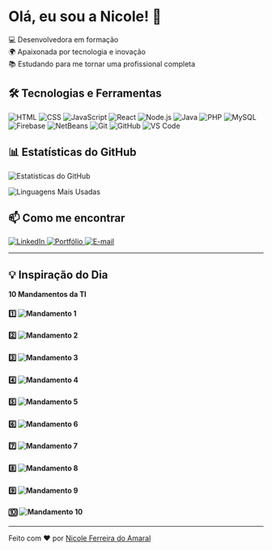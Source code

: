 # Olá, eu sou a Nicole! 👋

💻 Desenvolvedora em formação  
🌍 Apaixonada por tecnologia e inovação  
📚 Estudando para me tornar uma profissional completa  

## 🛠️ Tecnologias e Ferramentas
<div align="left">
  <img src="https://img.shields.io/badge/HTML-E34F26?style=for-the-badge&logo=html5&logoColor=white" alt="HTML">
  <img src="https://img.shields.io/badge/CSS-1572B6?style=for-the-badge&logo=css3&logoColor=white" alt="CSS">
  <img src="https://img.shields.io/badge/JavaScript-F7DF1E?style=for-the-badge&logo=javascript&logoColor=black" alt="JavaScript">
  <img src="https://img.shields.io/badge/React-61DAFB?style=for-the-badge&logo=react&logoColor=black" alt="React">
  <img src="https://img.shields.io/badge/Node.js-339933?style=for-the-badge&logo=node.js&logoColor=white" alt="Node.js">
  <img src="https://img.shields.io/badge/Java-007396?style=for-the-badge&logo=java&logoColor=white" alt="Java">
  <img src="https://img.shields.io/badge/PHP-777BB4?style=for-the-badge&logo=php&logoColor=white" alt="PHP">
  <img src="https://img.shields.io/badge/MySQL-4479A1?style=for-the-badge&logo=mysql&logoColor=white" alt="MySQL">
  <img src="https://img.shields.io/badge/Firebase-FFCA28?style=for-the-badge&logo=firebase&logoColor=black" alt="Firebase">
  <img src="https://img.shields.io/badge/NetBeans-1B6AC6?style=for-the-badge&logo=apache-netbeans-ide&logoColor=white" alt="NetBeans">
  <img src="https://img.shields.io/badge/Git-F05032?style=for-the-badge&logo=git&logoColor=white" alt="Git">
  <img src="https://img.shields.io/badge/GitHub-181717?style=for-the-badge&logo=github&logoColor=white" alt="GitHub">
  <img src="https://img.shields.io/badge/VS%20Code-007ACC?style=for-the-badge&logo=visual-studio-code&logoColor=white" alt="VS Code">
</div>


## 📊 Estatísticas do GitHub
![Estatísticas do GitHub](https://github-readme-stats.vercel.app/api?username=nicoleferamaral&show_icons=true&theme=radical)

![Linguagens Mais Usadas](https://github-readme-stats.vercel.app/api/top-langs/?username=nicoleferamaral&layout=compact&theme=radical)


## 📫 **Como me encontrar**

<div align="left">
  <a href="https://www.linkedin.com/in/nicole-ferreira-206390275">
    <img src="https://img.shields.io/badge/LinkedIn-0077B5?style=for-the-badge&logo=linkedin&logoColor=white" alt="LinkedIn">
  </a>
  <a href="https://github.com/nicoleferamaral">
    <img src="https://img.shields.io/badge/Portfólio-FF7139?style=for-the-badge&logo=google-chrome&logoColor=white" alt="Portfólio">
  </a>
  <a href="mailto:nicoleferreiradoamaral@gmail.com">
    <img src="https://img.shields.io/badge/E--mail-D14836?style=for-the-badge&logo=gmail&logoColor=white" alt="E-mail">
  </a>
</div>

---

## 💡 **Inspiração do Dia**

**10 Mandamentos da TI**
<div align="left">

#### 1️⃣ ![Mandamento 1](https://img.shields.io/badge/-Não%20mexerás%20na%20gambiarra%20alheia-FF5733?style=flat)
#### 2️⃣ ![Mandamento 2](https://img.shields.io/badge/-Não%20duvidarás%20da%20capacidade%20do%20usuário-33FF57?style=flat)
#### 3️⃣ ![Mandamento 3](https://img.shields.io/badge/-Nem%20tudo%20que%20fizeres%20saberás%20explicar%20como%20fez-3357FF?style=flat)
#### 4️⃣ ![Mandamento 4](https://img.shields.io/badge/-Nem%20tudo%20na%20informática%20é%20o%20que%20parece%20ser-FF33A1?style=flat)
#### 5️⃣ ![Mandamento 5](https://img.shields.io/badge/-Aprenderás%20a%20fazer%20café-8B4513?style=flat)
#### 6️⃣ ![Mandamento 6](https://img.shields.io/badge/-Temerás%20atualizações%20do%20Java-FFD700?style=flat)
#### 7️⃣ ![Mandamento 7](https://img.shields.io/badge/-Entenderás%20a%20explicação%20"erro%20de%20não%20sei%20o%20que%20lá"-A52A2A?style=flat)
#### 8️⃣ ![Mandamento 8](https://img.shields.io/badge/-Manterás%20a%20calma%20em%20paradas%20de%20sistema-00CED1?style=flat)
#### 9️⃣ ![Mandamento 9](https://img.shields.io/badge/-Não%20tropeçarás%20nos%20cabos%20de%20rede-808080?style=flat)
#### 🔟 ![Mandamento 10](https://img.shields.io/badge/-Não%20farás%20atendimento%20sem%20chamado%20aberto-FF0000?style=flat)

</div>

---

Feito com ❤️ por [Nicole Ferreira do Amaral](https://github.com/nicoleferamaral)
